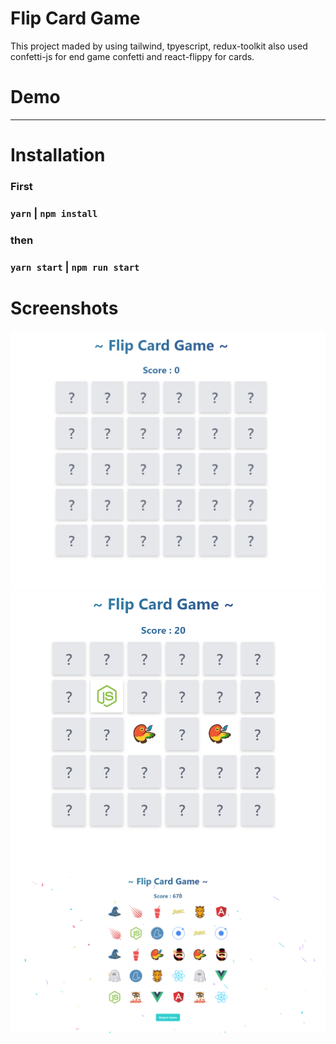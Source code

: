 # Flip Card Game

This project maded by using tailwind, tpyescript, redux-toolkit also  used confetti-js for end game confetti and react-flippy for cards.

# Demo 

---

# Installation

### First 
### `yarn` | `npm install`

### then 
### `yarn start` | `npm run start`


# Screenshots

![1](screenshots/1.PNG)
![2](screenshots/2.PNG)
![3](screenshots/3.PNG)


